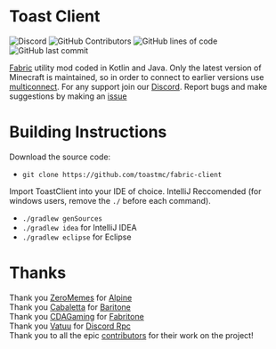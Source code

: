 
# Toast Client
![Discord](https://img.shields.io/discord/668416925671489547)
![GitHub Contributors](https://img.shields.io/github/contributors/toastmc/fabric-client)
![GitHub lines of code](https://tokei.rs/b1/github/toastmc/fabric-client)
![GitHub last commit](https://img.shields.io/github/last-commit/toastmc/fabric-client)
 
[Fabric](https://fabricmc.net) utility mod coded in Kotlin and Java. Only the latest version of Minecraft is maintained, so in order to connect to earlier versions use [multiconnect](https://github.com/Earthcomputer/multiconnect/releases). For any support join our [Discord](https://discord.gg/gxyWEdG). Report bugs and make suggestions by making an [issue](https://github.com/toastmc/fabric-client/issues)
 
 # Building Instructions
 
Download the source code:
 - `git clone https://github.com/toastmc/fabric-client`

Import ToastClient into your IDE of choice. IntelliJ Reccomended (for windows users, remove the `./` before each command).
- `./gradlew genSources`
- `./gradlew idea` for IntelliJ IDEA
- `./gradlew eclipse` for Eclipse

# Thanks  
Thank you [ZeroMemes](https://github.com/ZeroMemes) for [Alpine](https://github.com/ZeroMemes/Alpine)  
Thank you [Cabaletta](https://github.com/cabaletta) for [Baritone](https://github.com/cabaletta/baritone)  
Thank you [CDAGaming](https://gitlab.com/CDAGaming) for [Fabritone](https://gitlab.com/CDAGaming/fabritone)  
Thank you [Vatuu](https://github.com/Vatuu) for [Discord Rpc](https://github.com/Vatuu/discord-rpc)    
Thank you to all the epic [contributors](https://github.com/RemainingToast/ToastClient/graphs/contributors) for their work on the project!
